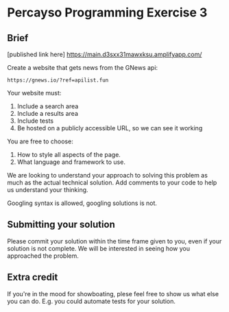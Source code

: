 # Percayso Programming Exercise 3

## Brief

[published link here] https://main.d3sxx31mawxksu.amplifyapp.com/

Create a website that gets news from the GNews api:

    https://gnews.io/?ref=apilist.fun
    
Your website must:    
      
  1) Include a search area
  2) Include a results area
  3) Include tests
  4) Be hosted on a publicly accessible URL, so we can see it working

You are free to choose:

  1) How to style all aspects of the page.
  2) What language and framework to use.

We are looking to understand your approach to solving this problem as much as the actual technical solution. Add comments to your code to help us understand your thinking. 

Googling syntax is allowed, googling solutions is not.

## Submitting your solution

Please commit your solution within the time frame given to you, even if your solution is not complete. We will be interested in seeing how you approached the problem.

## Extra credit

If you're in the mood for showboating, plese feel free to show us what else you can do. E.g. you could automate tests for your solution.
